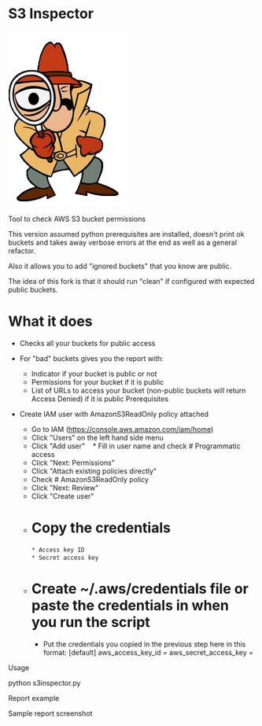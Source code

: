# S3 Inspector  

   ![logo](https://github.com/dhodwarsanjay/s3_Sec_inspection/blob/master/inspectlogo.png)

Tool to check AWS S3 bucket permissions

This version assumed python prerequisites are installed, doesn't print ok buckets and takes away verbose errors at the end as well as a general refactor.

Also it allows you to add "ignored buckets" that you know are public.

The idea of this fork is that it should run "clean" if configured with expected public buckets.



# What it does

* Checks all your buckets for public access
* For "bad" buckets gives you the report with:
    * Indicator if your bucket is public or not
    * Permissions for your bucket if it is public
    * List of URLs to access your bucket (non-public buckets will return Access Denied) if it is public Prerequisites

* Create IAM user with AmazonS3ReadOnly policy attached
    * Go to IAM (https://console.aws.amazon.com/iam/home)
    * Click "Users" on the left hand side menu
    * Click "Add user"
    * Fill in user name and check # Programmatic access
    * Click "Next: Permissions"
    * Click "Attach existing policies directly"
    * Check # AmazonS3ReadOnly policy
    * Click "Next: Review"
    * Click "Create user"
    * # Copy the credentials
          * Access key ID
          * Secret access key
    * # Create ~/.aws/credentials file or paste the credentials in when you run the script
        * Put the credentials you copied in the previous step here in this format:
          [default] 
           aws_access_key_id = <your access key ID goes here>
           aws_secret_access_key = <your secret_access_key goes here>


Usage

python s3inspector.py

Report example

Sample report screenshot
